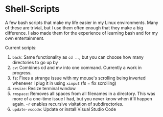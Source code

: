 # Shell-Scripts
A few bash scripts that make my life easier in my Linux environments. Many of these are trivial, but I use them often enough 
that they make a big difference. I also made them for the experience of learning bash and for my own entertainment.

Current scripts:
1. `back`: Same functionality as `cd ..`, but you can choose how many directories to go up by
2. `cv`: Combines cd and mv into one command. Currently a work in progress.
3. `fs`: Fixes a strange issue with my mouse's scrolling being inverted whenever I plug it in using `xinput` (fs = fix scrolling)
6. `resize`: Resize terminal window
7. `rmspace`: Removes all spaces from all filenames in a directory. This was more of a one-time issue I had, but you never know when it'll happen again. `-r` enables recursive visitation of subdirectories.
8. `update-vscode`: Update or install Visual Studio Code
